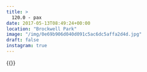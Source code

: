 ```yaml
---
title: >
  120.0 - pax
date: 2017-05-13T08:49:24+00:00
location: "Brockwell Park"
image: "/img/0e69b906d040d091c5ac6dc5affa2d4d.jpg"
draft: false
instagram: true
---
```


{{<photo src="/img/0e69b906d040d091c5ac6dc5affa2d4d.jpg">}}
